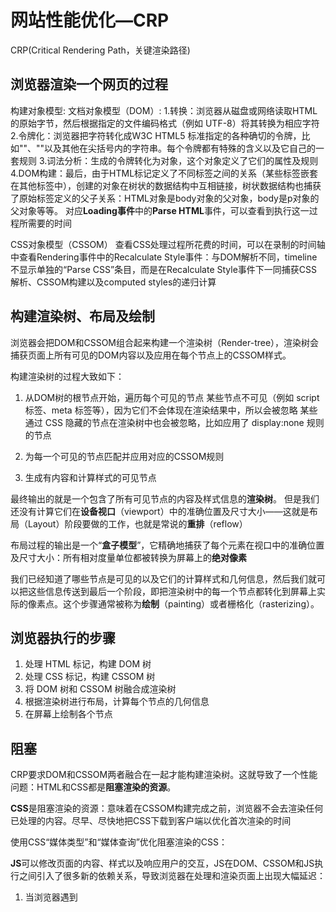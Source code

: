
# 网站性能优化—CRP

CRP(Critical Rendering Path，关键渲染路径)

## 浏览器渲染一个网页的过程

构建对象模型:
文档对象模型（DOM）:
1.转换：浏览器从磁盘或网络读取HTML的原始字节，然后根据指定的文件编码格式（例如 UTF-8）将其转换为相应字符
2.令牌化：浏览器把字符转化成W3C HTML5 标准指定的各种确切的令牌，比如"<html>"、"<body>"以及其他在尖括号内的字符串。每个令牌都有特殊的含义以及它自己的一套规则
3.词法分析：生成的令牌转化为对象，这个对象定义了它们的属性及规则
4.DOM构建：最后，由于HTML标记定义了不同标签之间的关系（某些标签嵌套在其他标签中），创建的对象在树状的数据结构中互相链接，树状数据结构也捕获了原始标签定义的父子关系：HTML对象是body对象的父对象，body是p对象的父对象等等。
对应**Loading事件**中的**Parse HTML**事件，可以查看到执行这一过程所需要的时间

CSS对象模型（CSSOM）
查看CSS处理过程所花费的时间，可以在录制的时间轴中查看Rendering事件中的Recalculate Style事件：与DOM解析不同，timeline不显示单独的“Parse CSS”条目，而是在Recalculate Style事件下一同捕获CSS解析、CSSOM构建以及computed styles的递归计算

## 构建渲染树、布局及绘制

浏览器会把DOM和CSSOM组合起来构建一个渲染树（Render-tree），渲染树会捕获页面上所有可见的DOM内容以及应用在每个节点上的CSSOM样式。

构建渲染树的过程大致如下：

1. 从DOM树的根节点开始，遍历每个可见的节点
    某些节点不可见（例如 script 标签、meta 标签等），因为它们不会体现在渲染结果中，所以会被忽略
    某些通过 CSS 隐藏的节点在渲染树中也会被忽略，比如应用了 display:none 规则的节点

2. 为每一个可见的节点匹配并应用对应的CSSOM规则

3. 生成有内容和计算样式的可见节点

最终输出的就是一个包含了所有可见节点的内容及样式信息的**渲染树**。
但是我们还没有计算它们在**设备视口**（viewport）中的准确位置及尺寸大小——这就是布局（Layout）阶段要做的工作，也就是常说的**重排**（reflow）

布局过程的输出是一个“**盒子模型**”，它精确地捕获了每个元素在视口中的准确位置及尺寸大小：所有相对度量单位都被转换为屏幕上的**绝对像素**

我们已经知道了哪些节点是可见的以及它们的计算样式和几何信息，然后我们就可以把这些信息传送到最后一个阶段，即把渲染树中的每一个节点都转化到屏幕上实际的像素点。这个步骤通常被称为**绘制**（painting）或者栅格化（rasterizing）。

## 浏览器执行的步骤

1. 处理 HTML 标记，构建 DOM 树
2. 处理 CSS 标记，构建 CSSOM 树
3. 将 DOM 树和 CSSOM 树融合成渲染树
4. 根据渲染树进行布局，计算每个节点的几何信息
5. 在屏幕上绘制各个节点

## 阻塞

CRP要求DOM和CSSOM两者融合在一起才能构建渲染树。这就导致了一个性能问题：HTML和CSS都是**阻塞渲染的资源**。

**CSS**是阻塞渲染的资源：意味着在CSSOM构建完成之前，浏览器不会去渲染任何已处理的内容。尽早、尽快地把CSS下载到客户端以优化首次渲染的时间

使用CSS“媒体类型”和“媒体查询”优化阻塞渲染的CSS：

**JS**可以修改页面的内容、样式以及响应用户的交互，JS在DOM、CSSOM和JS执行之间引入了很多新的依赖关系，导致浏览器在处理和渲染页面上出现大幅延迟：

1. 当浏览器遇到<script>标签时，DOM构建会暂停，直到脚本执行完毕
2. JavaScript 执行会暂停，直到CSSOM准备就绪

在script标签里面添加async关键字

## 分析CRP性能

先定义三个用于描述CRP的词汇：

1. 关键资源：能够阻止网页首次渲染的资源
2. 关键路径长度：往返过程的数量，或者获取所有关键资源所需的总时间
3. 关键字节：网页首次渲染所需的总字节数，是所有关键资源的传输文件大小总和。

## 优化CRP总结

常规步骤：

1. 分析、描述**关键路径**：关键资源数量、字节数、关键路径长度
2. 最小化关键资源数量：删除相应资源、延迟下载、标记为**异步**资源等
3. 减少关键字节数，以减少资源下载时间（往返次数）
4. 优化剩余关键资源的加载顺序：尽可能早的下载所有关键资源，以缩短关键路径长度